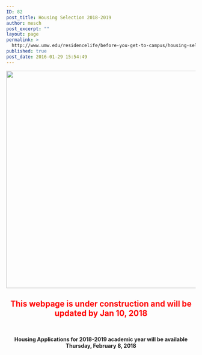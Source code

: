 ```yaml
---
ID: 82
post_title: Housing Selection 2018-2019
author: mesch
post_excerpt: ""
layout: page
permalink: >
  http://www.umw.edu/residencelife/before-you-get-to-campus/housing-selection/
published: true
post_date: 2016-01-29 15:54:49
---
```

<img class="size-large wp-image-394 aligncenter" src="http://www.umw.edu/residencelife/wp-content/uploads/sites/30/2016/01/Under-Construction1-1024x576.jpg" alt="" width="1024" height="576" />
<h2 class="mceTemp" style="text-align: center"><span style="color: #ff0000"><strong>This webpage is under construction and will be updated by Jan 10, 2018</strong></span></h2>
&nbsp;
<p style="text-align: center"><strong>Housing Applications for 2018-2019 academic year will be available Thursday, February 8, 2018</strong></p>